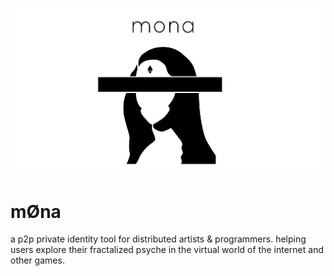![mona.png](mona.png)

# mØna 
a p2p private identity tool for distributed artists & programmers. helping users explore their fractalized psyche in the virtual world of the internet and other games.
